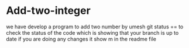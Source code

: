 # Add-two-integer
we have develop a program to add two number by umesh 
git status == to check the status of the code which is showing that your branch is up to date 
if you are doing any changes it show m in the readme file 


